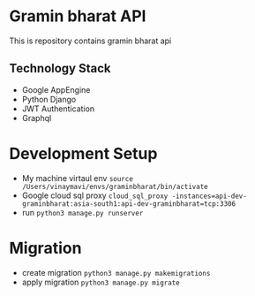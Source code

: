 # Gramin bharat API

This is repository contains gramin bharat api 

## Technology Stack 
* Google AppEngine 
* Python Django 
* JWT Authentication 
* Graphql

# Development Setup
* My machine virtaul env `source /Users/vinaymavi/envs/graminbharat/bin/activate`
* Google cloud sql proxy `cloud_sql_proxy -instances=api-dev-graminbharat:asia-south1:api-dev-graminbharat=tcp:3306`
* run `python3 manage.py runserver`

# Migration 
* create migration `python3 manage.py makemigrations`
* apply migration `python3 manage.py migrate`